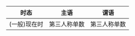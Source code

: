|     时态     |     主语     | 谓语 |
|:------------:|:------------:|:----:|
| (一般)现在时 | 第三人称单数 | 第三人称单数 |


